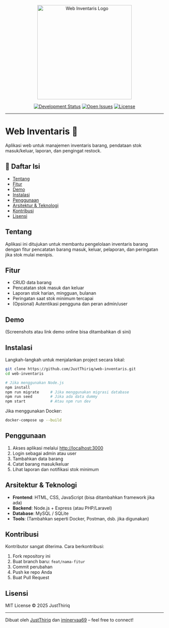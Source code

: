 <p align="center">
  <img src="https://i.imgur.com/Np2FqhJ.png" width="300" alt="Web Inventaris Logo">
</p>

<p align="center">
  <a href="#"><img src="https://img.shields.io/badge/status-development-blue" alt="Development Status"></a>
  <a href="#"><img src="https://img.shields.io/github/issues/JustThiriq/web-inventaris" alt="Open Issues"></a>
  <a href="#"><img src="https://img.shields.io/github/license/JustThiriq/web-inventaris" alt="License"></a>
</p>

---

# Web Inventaris 🧾

Aplikasi web untuk manajemen inventaris barang, pendataan stok masuk/keluar, laporan, dan pengingat restock.

## 📖 Daftar Isi

* [Tentang](#tentang)
* [Fitur](#fitur)
* [Demo](#demo)
* [Instalasi](#instalasi)
* [Penggunaan](#penggunaan)
* [Arsitektur & Teknologi](#arsitektur--teknologi)
* [Kontribusi](#kontribusi)
* [Lisensi](#lisensi)

## Tentang

Aplikasi ini ditujukan untuk membantu pengelolaan inventaris barang dengan fitur pencatatan barang masuk, keluar, pelaporan, dan peringatan jika stok mulai menipis.

## Fitur

* CRUD data barang
* Pencatatan stok masuk dan keluar
* Laporan stok harian, mingguan, bulanan
* Peringatan saat stok minimum tercapai
* (Opsional) Autentikasi pengguna dan peran admin/user

## Demo

(Screenshots atau link demo online bisa ditambahkan di sini)

## Instalasi

Langkah-langkah untuk menjalankan project secara lokal:

```bash
git clone https://github.com/JustThiriq/web-inventaris.git
cd web-inventaris

# Jika menggunakan Node.js
npm install
npm run migrate     # Jika menggunakan migrasi database
npm run seed        # Jika ada data dummy
npm start           # Atau npm run dev
```

Jika menggunakan Docker:

```bash
docker-compose up --build
```

## Penggunaan

1. Akses aplikasi melalui [http://localhost:3000](http://localhost:3000)
2. Login sebagai admin atau user
3. Tambahkan data barang
4. Catat barang masuk/keluar
5. Lihat laporan dan notifikasi stok minimum

## Arsitektur & Teknologi

* **Frontend**: HTML, CSS, JavaScript (bisa ditambahkan framework jika ada)
* **Backend**: Node.js + Express (atau PHP/Laravel)
* **Database**: MySQL / SQLite
* **Tools**: (Tambahkan seperti Docker, Postman, dsb. jika digunakan)

## Kontribusi

Kontributor sangat diterima. Cara berkontribusi:

1. Fork repository ini
2. Buat branch baru: `feat/nama-fitur`
3. Commit perubahan
4. Push ke repo Anda
5. Buat Pull Request

## Lisensi

MIT License © 2025 JustThiriq

---

Dibuat oleh [JustThiriq](https://github.com/JustThiriq) dan [iminervaa69](https://github.com/iminervaa69) – feel free to connect!
